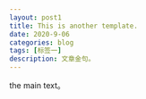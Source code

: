 ```yaml
---
layout: post1
title: This is another template.
date: 2020-9-06
categories: blog
tags: [标签一]
description: 文章金句。
---
```


the main text。
